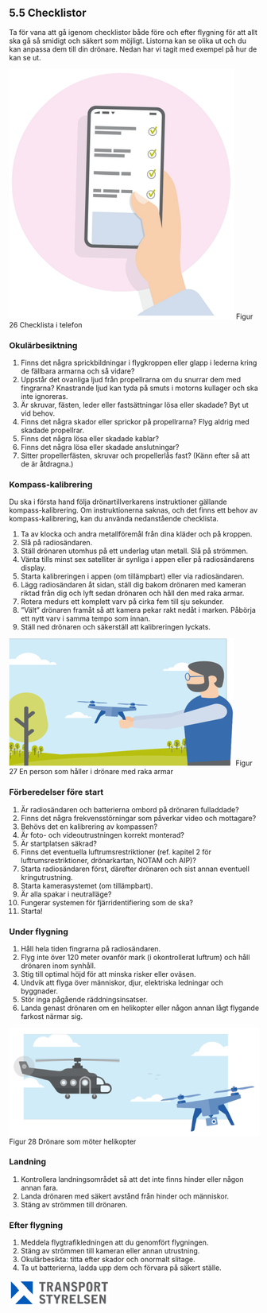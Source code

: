 ## 5.5 Checklistor

Ta för vana att gå igenom checklistor både före och efter flygning för att allt ska gå så smidigt och säkert som möjligt. Listorna kan se olika ut och du kan anpassa dem till din drönare. Nedan har vi tagit med exempel på hur de kan se ut.

![Figur 26 Checklista i telefon](./A1A3_SE-sv/Figur_026.png)
Figur 26 Checklista i telefon

### Okulärbesiktning

1. Finns det några sprickbildningar i flygkroppen eller glapp i lederna kring de fällbara armarna och så vidare?
2. Uppstår det ovanliga ljud från propellrarna om du snurrar dem med fingrarna?
Knastrande ljud kan tyda på smuts i motorns kullager och ska inte ignoreras.
3. Är skruvar, fästen, leder eller fastsättningar lösa eller skadade? Byt ut vid behov.
4. Finns det några skador eller sprickor på propellrarna? Flyg aldrig med skadade propellrar.
5. Finns det några lösa eller skadade kablar?
6. Finns det några lösa eller skadade anslutningar?
7. Sitter propellerfästen, skruvar och propellerlås fast? (Känn efter så att de är åtdragna.)

### Kompass-kalibrering

Du ska i första hand följa drönartillverkarens instruktioner gällande kompass-kalibrering. Om instruktionerna saknas, och det finns ett behov av kompass-kalibrering, kan du använda
nedanstående checklista.

1. Ta av klocka och andra metallföremål från dina kläder och på kroppen.
2. Slå på radiosändaren.
3. Ställ drönaren utomhus på ett underlag utan metall. Slå på strömmen.
4. Vänta tills minst sex satelliter är synliga i appen eller på radiosändarens display.
5. Starta kalibreringen i appen (om tillämpbart) eller via radiosändaren.
6. Lägg radiosändaren åt sidan, ställ dig bakom drönaren med kameran riktad från dig och lyft sedan drönaren och håll den med raka armar.
7. Rotera medurs ett komplett varv på cirka fem till sju sekunder.
8. ”Vält” drönaren framåt så att kamera pekar rakt nedåt i marken. Påbörja ett nytt varv i samma tempo som innan.
9. Ställ ned drönaren och säkerställ att kalibreringen lyckats.

![Figur 27 En person som håller i drönare med raka armar](./A1A3_SE-sv/Figur_027.png)
Figur 27 En person som håller i drönare med raka armar

### Förberedelser före start

1. Är radiosändaren och batterierna ombord på drönaren fulladdade?
2. Finns det några frekvensstörningar som påverkar video och mottagare?
3. Behövs det en kalibrering av kompassen?
4. Är foto- och videoutrustningen korrekt monterad?
5. Är startplatsen säkrad?
6. Finns det eventuella luftrumsrestriktioner (ref. kapitel 2 för luftrumsrestriktioner, drönarkartan, NOTAM och AIP)?
7. Starta radiosändaren först, därefter drönaren och sist annan eventuell kringutrustning.
8. Starta kamerasystemet (om tillämpbart).
9. Är alla spakar i neutralläge?
10. Fungerar systemen för fjärridentifiering som de ska?
11. Starta!

### Under flygning

1. Håll hela tiden fingrarna på radiosändaren.
2. Flyg inte över 120 meter ovanför mark (i okontrollerat luftrum) och håll drönaren inom synhåll.
3. Stig till optimal höjd för att minska risker eller oväsen.
4. Undvik att flyga över människor, djur, elektriska ledningar och byggnader.
5. Stör inga pågående räddningsinsatser.
6. Landa genast drönaren om en helikopter eller någon annan lågt flygande farkost närmar sig.

![Figur 28 Drönare som möter helikopter](./A1A3_SE-sv/Figur_028.png)
Figur 28 Drönare som möter helikopter

### Landning

1. Kontrollera landningsområdet så att det inte finns hinder eller någon annan fara.
2. Landa drönaren med säkert avstånd från hinder och människor.
3. Stäng av strömmen till drönaren.

### Efter flygning

1. Meddela flygtrafikledningen att du genomfört flygningen.
2. Stäng av strömmen till kameran eller annan utrustning.
3. Okulärbesikta: titta efter skador och onormalt slitage.
4. Ta ut batterierna, ladda upp dem och förvara på säkert ställe.

![Transport Styrelsen](./images/Logga.png)
